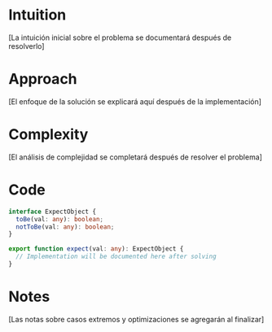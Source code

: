# Intuition

[La intuición inicial sobre el problema se documentará después de resolverlo]

# Approach

[El enfoque de la solución se explicará aquí después de la implementación]

# Complexity

[El análisis de complejidad se completará después de resolver el problema]

# Code

```ts
interface ExpectObject {
  toBe(val: any): boolean;
  notToBe(val: any): boolean;
}

export function expect(val: any): ExpectObject {
  // Implementation will be documented here after solving
}
```

# Notes

[Las notas sobre casos extremos y optimizaciones se agregarán al finalizar]

